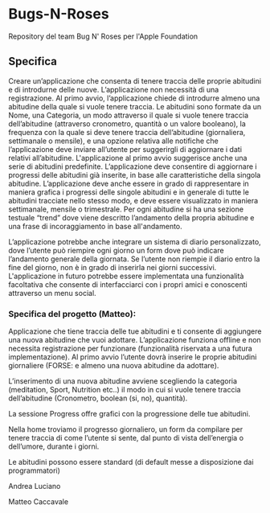 # Bugs-N-Roses
Repository del team Bug N' Roses per l'Apple Foundation 



## Specifica

Creare un’applicazione che consenta di tenere traccia delle proprie abitudini e di introdurne delle nuove. L’applicazione non necessità di una registrazione.
Al primo avvio, l’applicazione chiede di introdurre almeno una abitudine della quale si vuole tenere traccia. Le abitudini sono formate da un Nome, una Categoria, un modo attraverso il quale si vuole tenere traccia dell’abitudine (attraverso cronometro, quantità o un valore booleano), la frequenza con la quale si deve tenere traccia dell’abitudine (giornaliera, settimanale o mensile), e una opzione relativa alle notifiche che l’applicazione deve inviare all’utente per suggerirgli di aggiornare i dati relativi all’abitudine. L'applicazione al primo avvio suggerisce anche una serie di abitudini predefinite.
L’applicazione deve consentire di aggiornare i progressi delle abitudini già inserite, in base alle caratteristiche della singola abitudine. L’applicazione deve anche essere in grado di rappresentare in maniera grafica i progressi delle singole abitudini e in generale di tutte le abitudini tracciate nello stesso modo, e deve essere visualizzato in maniera settimanale, mensile o trimestrale. Per ogni abitudine si ha una sezione testuale “trend” dove viene descritto l’andamento della propria abitudine e una frase di incoraggiamento in base all'andamento.

L’applicazione potrebbe anche integrare un sistema di diario personalizzato, dove l’utente può riempire ogni giorno un form dove può indicare l’andamento generale della giornata. Se l’utente non riempie il diario entro la fine del giorno, non è in grado di inserirla nei giorni successivi.
L'applicazione in futuro potrebbe essere implementata una funzionalità facoltativa che consente di interfacciarci con i propri amici e conoscenti attraverso un menu social.

### Specifica del progetto (Matteo):

Applicazione che tiene traccia delle tue abitudini e ti consente di aggiungere una nuova abitudine che vuoi adottare. 
L’applicazione funziona offline e non necessita registrazione per funzionare (funzionalità riservata a una futura implementazione). 
Al primo avvio l’utente dovrà inserire le proprie abitudini giornaliere (FORSE: e almeno una nuova abitudine da adottare).

L’inserimento di una nuova abitudine avviene scegliendo la categoria (meditation, Sport, Nutrition etc..) il modo in cui si vuole tenere traccia dell’abitudine (Cronometro, boolean (si, no), quantità). 
 
La sessione Progress offre grafici con la progressione delle tue abitudini.

Nella home troviamo il progresso giornaliero, un form da compilare per tenere traccia di come l’utente si sente, dal punto di vista dell’energia o dell’umore, durante i giorni.

 Le abitudini possono essere standard (di default messe a disposizione dai programmatori) 

Andrea Luciano

Matteo Caccavale
